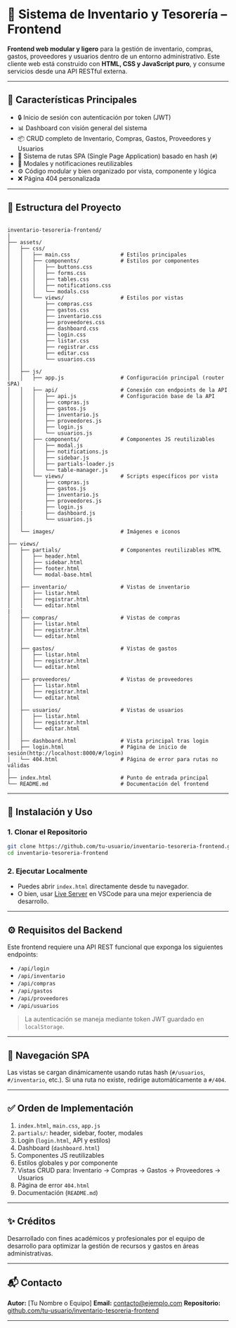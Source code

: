 # 🧾 Sistema de Inventario y Tesorería – Frontend

**Frontend web modular y ligero** para la gestión de inventario, compras, gastos, proveedores y usuarios dentro de un entorno administrativo. Este cliente web está construido con **HTML, CSS y JavaScript puro**, y consume servicios desde una API RESTful externa.

---

## 📌 Características Principales

- 🔒 Inicio de sesión con autenticación por token (JWT)
- 📊 Dashboard con visión general del sistema
- 📦 CRUD completo de Inventario, Compras, Gastos, Proveedores y Usuarios
- 🧩 Sistema de rutas SPA (Single Page Application) basado en hash (`#`)
- 💬 Modales y notificaciones reutilizables
- ⚙️ Código modular y bien organizado por vista, componente y lógica
- ❌ Página 404 personalizada

---

## 📁 Estructura del Proyecto

```

inventario-tesoreria-frontend/
│
├── assets/
│   ├── css/
│   │   ├── main.css                # Estilos principales
│   │   ├── components/             # Estilos por componentes
│   │   │   ├── buttons.css
│   │   │   ├── forms.css
│   │   │   ├── tables.css
│   │   │   ├── notifications.css
│   │   │   └── modals.css
│   │   └── views/                  # Estilos por vistas
│   │       ├── compras.css
│   │       ├── gastos.css
│   │       ├── inventario.css
│   │       ├── proveedores.css
│   │       ├── dashboard.css
│   │       ├── login.css
│   │       ├── listar.css
│   │       ├── registrar.css
│   │       ├── editar.css
│   │       └── usuarios.css
│   │
│   ├── js/
│   │   ├── app.js                  # Configuración principal (router SPA)
│   │   ├── api/                    # Conexión con endpoints de la API
│   │   │   ├── api.js              # Configuración base de la API
│   │   │   ├── compras.js
│   │   │   ├── gastos.js
│   │   │   ├── inventario.js
│   │   │   ├── proveedores.js
│   │   │   ├── login.js
│   │   │   └── usuarios.js
│   │   ├── components/             # Componentes JS reutilizables
│   │   │   ├── modal.js
│   │   │   ├── notifications.js
│   │   │   ├── sidebar.js
│   │   │   ├── partials-loader.js
│   │   │   └── table-manager.js
│   │   └── views/                  # Scripts específicos por vista
│   │       ├── compras.js
│   │       ├── gastos.js
│   │       ├── inventario.js
│   │       ├── proveedores.js
│   │       ├── login.js
│   |       ├── dashboard.js         
│   │       └── usuarios.js
│   │
│   └── images/                     # Imágenes e iconos
│
├── views/
│   ├── partials/                   # Componentes reutilizables HTML
│   │   ├── header.html
│   │   ├── sidebar.html
│   │   ├── footer.html
│   │   └── modal-base.html
│   │
│   ├── inventario/                 # Vistas de inventario 
│   │   ├── listar.html
│   │   ├── registrar.html
│   │   └── editar.html
|   |
│   ├── compras/                    # Vistas de compras 
│   │   ├── listar.html
│   │   ├── registrar.html
│   │   └── editar.html
│   │
│   ├── gastos/                     # Vistas de gastos  
│   │   ├── listar.html
│   │   ├── registrar.html
│   │   └── editar.html
│   │
│   ├── proveedores/                # Vistas de proveedores 
│   │   ├── listar.html
│   │   ├── registrar.html
│   │   └── editar.html
│   │
│   ├── usuarios/                   # Vistas de usuarios  
│   │   ├── listar.html
│   │   ├── registrar.html
│   │   └── editar.html
│   │
│   ├── dashboard.html              # Vista principal tras login
│   ├── login.html                  # Página de inicio de sesión(http://localhost:8000/#/login)
│   └── 404.html                    # Página de error para rutas no válidas
│
├── index.html                      # Punto de entrada principal
└── README.md                       # Documentación del frontend

````

---

## 🚀 Instalación y Uso

### 1. Clonar el Repositorio

```bash
git clone https://github.com/tu-usuario/inventario-tesoreria-frontend.git
cd inventario-tesoreria-frontend
````

### 2. Ejecutar Localmente

* Puedes abrir `index.html` directamente desde tu navegador.
* O bien, usar [Live Server](https://marketplace.visualstudio.com/items?itemName=ritwickdey.LiveServer) en VSCode para una mejor experiencia de desarrollo.

---

## ⚙️ Requisitos del Backend

Este frontend requiere una API REST funcional que exponga los siguientes endpoints:

* `/api/login`
* `/api/inventario`
* `/api/compras`
* `/api/gastos`
* `/api/proveedores`
* `/api/usuarios`

> La autenticación se maneja mediante token JWT guardado en `localStorage`.

---

## 🧭 Navegación SPA

Las vistas se cargan dinámicamente usando rutas hash (`#/usuarios`, `#/inventario`, etc.). Si una ruta no existe, redirige automáticamente a `#/404`.

---

## ✅ Orden de Implementación

1. `index.html`, `main.css`, `app.js`
2. `partials/`: header, sidebar, footer, modales
3. Login (`login.html`, API y estilos)
4. Dashboard (`dashboard.html`)
5. Componentes JS reutilizables
6. Estilos globales y por componente
7. Vistas CRUD para: Inventario → Compras → Gastos → Proveedores → Usuarios
8. Página de error `404.html`
9. Documentación (`README.md`)

---

## ✨ Créditos

Desarrollado con fines académicos y profesionales por el equipo de desarrollo para optimizar la gestión de recursos y gastos en áreas administrativas.

---

## 📬 Contacto

**Autor:** \[Tu Nombre o Equipo]
**Email:** [contacto@ejemplo.com](mailto:contacto@ejemplo.com)
**Repositorio:** [github.com/tu-usuario/inventario-tesoreria-frontend](https://github.com/tu-usuario/inventario-tesoreria-frontend)

---
